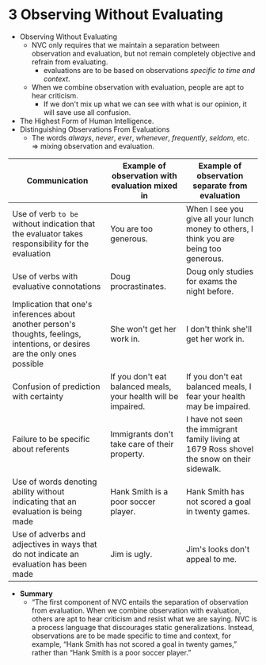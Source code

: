 # 3 Observing Without Evaluating

* Observing Without Evaluating
  * NVC only requires that we maintain a separation between observation and evaluation, but not remain completely objective and refrain from evaluating.
    * evaluations are to be based on observations *specific to time and context*.
  * When we combine observation with evaluation, people are apt to hear criticism.
    * If we don't mix up what we can see with what is our opinion, it will save use all confusion.
* The Highest Form of Human Intelligence.
* Distinguishing Observations From Evaluations
  * The words *always*, *never*, *ever*, *whenever*, *frequently*, *seldom*, etc. => mixing observation and evaluation.

| Communication                                                | Example of observation with evaluation mixed in              | Example of observation separate from evaluation              |
| ------------------------------------------------------------ | ------------------------------------------------------------ | ------------------------------------------------------------ |
| Use of verb `to be` without indication that the evaluator takes responsibility for the evaluation | You are too generous.                                        | When I see you give all your lunch money to others, I think you are being too generous. |
| Use of verbs with evaluative connotations                    | Doug procrastinates.                                         | Doug only studies for exams the night before.                |
| Implication that one's inferences about another person's thoughts, feelings, intentions, or desires are the only ones possible | She won't get her work in.                                   | I don't think she'll get her work in.                        |
| Confusion of prediction with certainty                       | If you don't eat balanced meals, your health will be impaired. | If you don't eat balanced meals, I fear your health may be impaired. |
| Failure to be specific about referents                       | Immigrants don't take care of their property.                | I have not seen the immigrant family living at 1679 Ross shovel the snow on their sidewalk. |
| Use of words denoting ability without indicating that an evaluation is being made | Hank Smith is a poor soccer player.                          | Hank Smith has not scored a goal in twenty games.            |
| Use of adverbs and adjectives in ways that do not indicate an evaluation has been made | Jim is ugly.                                                 | Jim's looks don't appeal to me.                              |

* **Summary**
  * “The first component of NVC entails the separation of observation from evaluation. When we combine observation with evaluation, others are apt to hear criticism and resist what we are saying. NVC is a process language that discourages static generalizations. Instead, observations are to be made specific to time and context, for example, “Hank Smith has not scored a goal in twenty games,” rather than “Hank Smith is a poor soccer player.”

